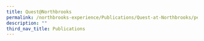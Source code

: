 ```yaml
---
title: Quest@Northbrooks
permalink: /northbrooks-experience/Publications/Quest-at-Northbrooks/permalink/
description: ""
third_nav_title: Publications
---
```

